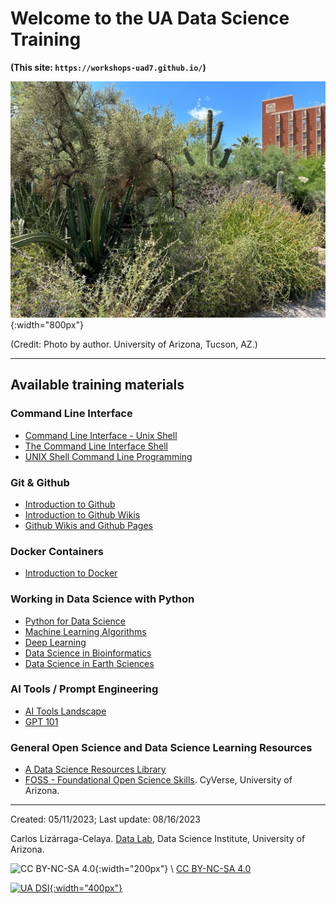 # Welcome to the UA Data Science Training

**(This site: `https://workshops-uad7.github.io/`)**

![University of Arizona](./images/UofA1.jpeg){:width="800px"}

(Credit: Photo by author. University of Arizona, Tucson, AZ.)

***

## Available training materials

### Command Line Interface

* [Command Line Interface - Unix Shell](https://workshops-uad7.github.io/CommandLineInterface/)
* [The Command Line Interface Shell](https://github.com/clizarraga-UAD7/Workshops/wiki/The-Command-Line-Interface-Shell)
* [UNIX Shell Command Line Programming](https://github.com/clizarraga-UAD7/Workshops/wiki/UNIX-Shell---Command-Line-Programming)



### Git & Github

* [Introduction to Github](https://github.com/clizarraga-UAD7/Workshops/wiki/Introduction-to-Github)
* [Introduction to Github Wikis](https://github.com/ua-data7/Trainings/wiki/Introduction-to-Github-Wikis)
* [Github Wikis and Github Pages](https://github.com/clizarraga-UAD7/Workshops/wiki/Github-Wikis-and-Github-Pages)

### Docker Containers

* [Introduction to Docker](https://github.com/clizarraga-UAD7/Workshops/wiki/Introduction-to-Docker)


### Working in Data Science with Python

* [Python for Data Science](https://github.com/clizarraga-UAD7/Workshops/wiki)
* [Machine Learning Algorithms](https://github.com/clizarraga-UAD7/MLWorkshops/wiki)
* [Deep Learning](https://github.com/clizarraga-UAD7/DeepLearning/wiki)
* [Data Science in Bioinformatics](https://github.com/clizarraga-UAD7/Bioinformatics/wiki)
* [Data Science in Earth 
Sciences](https://github.com/clizarraga-UAD7/geo-datascience2#readme)

### AI Tools / Prompt Engineering

* [AI Tools Landscape](https://github.com/ua-data7/LearningResources/wiki/AI-Tools-Landscape)
* [GPT 101](https://ua-data7.github.io/introllms/)
  

### General Open Science and Data Science Learning Resources

* [A Data Science Resources Library](https://github.com/ua-data7/LearningResources/wiki)
* [FOSS - Foundational Open Science Skills](https://foss.cyverse.org). CyVerse, University of Arizona.

***

Created: 05/11/2023;  Last update: 08/16/2023

Carlos Lizárraga-Celaya. [Data Lab](https://github.com/clizarraga-UAD7/DataScienceLab/wiki), Data Science Institute, University of Arizona.

![CC BY-NC-SA 4.0](https://mirrors.creativecommons.org/presskit/buttons/88x31/png/by-nc-sa.png){:width="200px"} \  [CC BY-NC-SA 4.0](https://creativecommons.org/licenses/by-nc-sa/4.0/)

[![UA DSI](https://datascience.arizona.edu/sites/default/files/Data%20Science%20Institute_Webheader%20%281%29.svg){:width="400px"}](https://datascience.arizona.edu)
